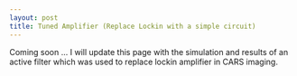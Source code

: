 ```yaml
---
layout: post
title: Tuned Amplifier (Replace Lockin with a simple circuit)
---
```


Coming soon ... 
I will update this page with the simulation and results of an active filter which was used to replace lockin amplifier in CARS imaging. 
